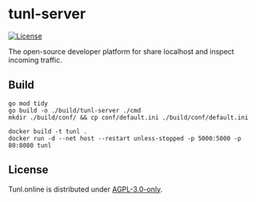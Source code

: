 # tunl-server

[![License](https://img.shields.io/badge/license-AGPL--3.0-orange)](LICENSE)

The open-source developer platform for share localhost and inspect incoming traffic.

## Build

```
go mod tidy
go build -o ./build/tunl-server ./cmd
mkdir ./build/conf/ && cp conf/default.ini ./build/conf/default.ini
```

```
docker build -t tunl . 
docker run -d --net host --restart unless-stopped -p 5000:5000 -p 80:8080 tunl
```

## License

Tunl.online is distributed under [AGPL-3.0-only](LICENSE).
